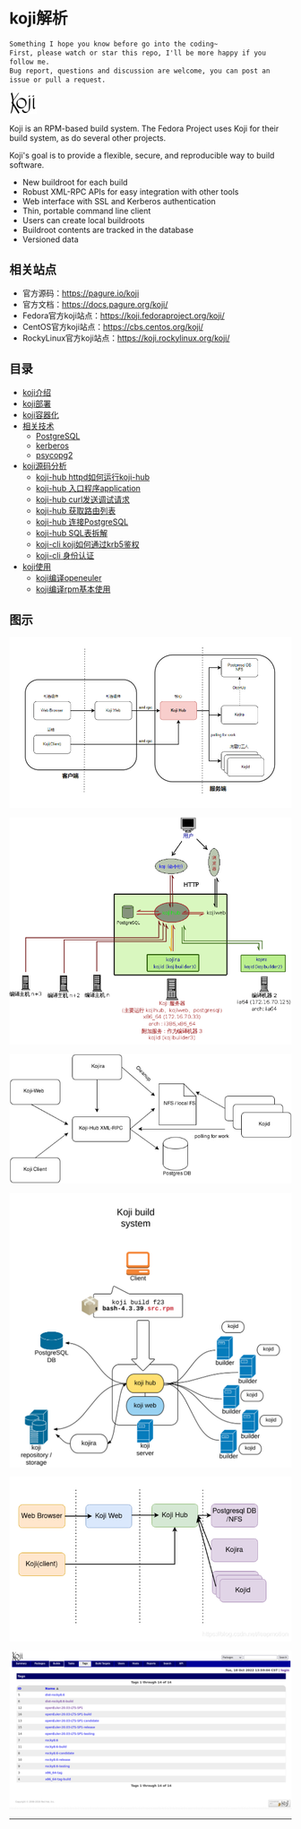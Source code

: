 # koji解析

```
Something I hope you know before go into the coding~
First, please watch or star this repo, I'll be more happy if you follow me.
Bug report, questions and discussion are welcome, you can post an issue or pull a request.
```

![20220806_231000_79](image/20220806_231000_79.png)

Koji is an RPM-based build system. The Fedora Project uses Koji for their build system, as do several other projects.

Koji's goal is to provide a flexible, secure, and reproducible way to build software.


* New buildroot for each build
* Robust XML-RPC APIs for easy integration with other tools
* Web interface with SSL and Kerberos authentication
* Thin, portable command line client
* Users can create local buildroots
* Buildroot contents are tracked in the database
* Versioned data

## 相关站点

* 官方源码：<https://pagure.io/koji>
* 官方文档：<https://docs.pagure.org/koji/>
* Fedora官方koji站点：<https://koji.fedoraproject.org/koji/>
* CentOS官方koji站点：<https://cbs.centos.org/koji/>
* RockyLinux官方koji站点：<https://koji.rockylinux.org/koji/>

## 目录

* [koji介绍](docs/koji介绍.md)
* [koji部署](docs/koji部署.md)
* [koji容器化](docs/koji容器化.md)
* [相关技术](docs/相关技术.md)
    * [PostgreSQL](docs/相关技术/PostgreSQL.md)
    * [kerberos](docs/相关技术/kerberos.md)
    * [psycopg2](docs/相关技术/psycopg2.md)
* [koji源码分析](docs/koji源码分析.md)
    * [koji-hub httpd如何运行koji-hub](docs/koji源码分析/httpd如何运行koji-hub.md)
    * [koji-hub 入口程序application](docs/koji源码分析/入口程序application.md)
    * [koji-hub curl发送调试请求](docs/koji源码分析/curl发送调试请求.md)
    * [koji-hub 获取路由列表](docs/koji源码分析/获取路由列表.md)
    * [koji-hub 连接PostgreSQL](docs/koji源码分析/连接PostgreSQL.md)
    * [koji-hub SQL表拆解](docs/koji源码分析/SQL表拆解.md)
    * [koji-cli koji如何通过krb5鉴权](docs/koji源码分析/koji如何通过krb5鉴权.md)
    * [koji-cli 身份认证](docs/koji源码分析/身份认证.md)
* [koji使用](docs/koji使用.md)
    * [koji编译openeuler](docs/koji使用/koji编译openeuler.md)
    * [koji编译rpm基本使用](docs/koji使用/koji编译rpm基本使用.md)



## 图示

![20221005_110039_51](image/20221005_110039_51.png)

![20220811_141522_56](image/20220811_141522_56.png)

![20220811_141624_54](image/20220811_141624_54.png)

![20220811_141636_16](image/20220811_141636_16.png)

![20220811_141746_36](image/20220811_141746_36.png)

![20221018_135919_46](image/20221018_135919_46.png)

---

